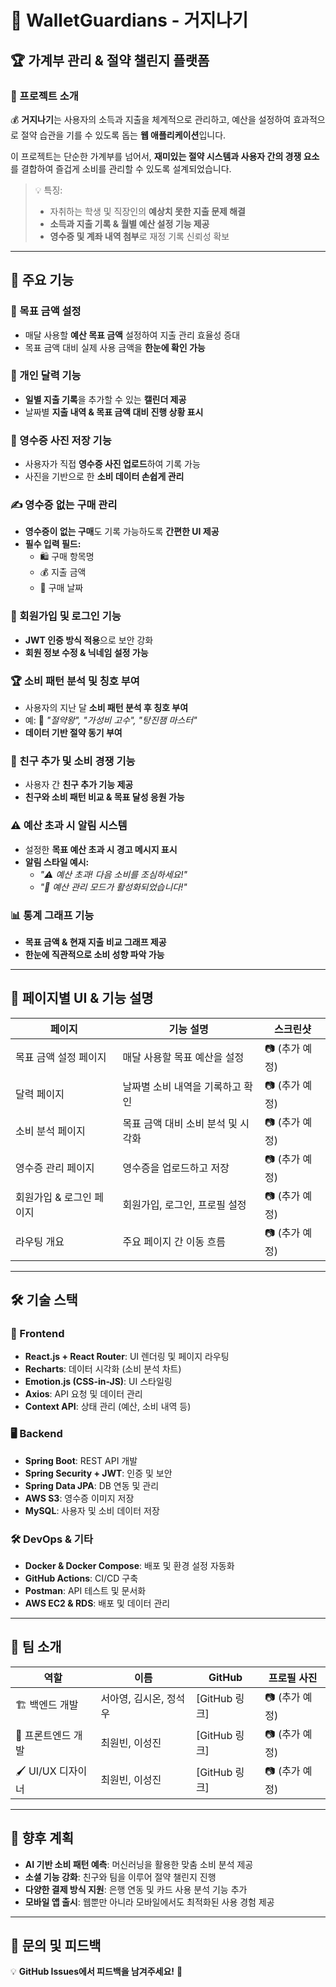 # 📌 WalletGuardians - 거지나기

## 🏆 가계부 관리 & 절약 챌린지 플랫폼

### 🌟 프로젝트 소개

💰 **거지나기**는 사용자의 소득과 지출을 체계적으로 관리하고, 예산을 설정하여 효과적으로 절약 습관을 기를 수 있도록 돕는 **웹 애플리케이션**입니다.

이 프로젝트는 단순한 가계부를 넘어서, **재미있는 절약 시스템과 사용자 간의 경쟁 요소**를 결합하여 즐겁게 소비를 관리할 수 있도록 설계되었습니다.

> 💡 특징:
>
> - 자취하는 학생 및 직장인의 **예상치 못한 지출 문제 해결**
> - **소득과 지출 기록 & 월별 예산 설정 기능 제공**
> - **영수증 및 계좌 내역 첨부**로 재정 기록 신뢰성 확보

---

## 🚀 주요 기능

### 🎯 목표 금액 설정

- 매달 사용할 **예산 목표 금액** 설정하여 지출 관리 효율성 증대
- 목표 금액 대비 실제 사용 금액을 **한눈에 확인 가능**

### 📅 개인 달력 기능

- **일별 지출 기록**을 추가할 수 있는 **캘린더 제공**
- 날짜별 **지출 내역 & 목표 금액 대비 진행 상황 표시**

### 📸 영수증 사진 저장 기능

- 사용자가 직접 **영수증 사진 업로드**하여 기록 가능
- 사진을 기반으로 한 **소비 데이터 손쉽게 관리**

### ✍️ 영수증 없는 구매 관리

- **영수증이 없는 구매**도 기록 가능하도록 **간편한 UI 제공**
- **필수 입력 필드:**
  - 🛍️ 구매 항목명
  - 💰 지출 금액
  - 📆 구매 날짜

### 🔐 회원가입 및 로그인 기능

- **JWT 인증 방식 적용**으로 보안 강화
- **회원 정보 수정 & 닉네임 설정 가능**

### 🏆 소비 패턴 분석 및 칭호 부여

- 사용자의 지난 달 **소비 패턴 분석 후 칭호 부여**
- 예: 🏅 *"절약왕", "가성비 고수", "탕진잼 마스터"*
- **데이터 기반 절약 동기 부여**

### 🏅 친구 추가 및 소비 경쟁 기능

- 사용자 간 **친구 추가 기능 제공**
- **친구와 소비 패턴 비교 & 목표 달성 응원 가능**

### ⚠️ 예산 초과 시 알림 시스템

- 설정한 **목표 예산 초과 시 경고 메시지 표시**
- **알림 스타일 예시:**
  - _"⚠️ 예산 초과! 다음 소비를 조심하세요!"_
  - _"🚨 예산 관리 모드가 활성화되었습니다!"_

### 📊 통계 그래프 기능

- **목표 금액 & 현재 지출 비교 그래프 제공**
- **한눈에 직관적으로 소비 성향 파악 가능**

---

## 📌 페이지별 UI & 기능 설명

| **페이지**               | **기능 설명**                      | **스크린샷**   |
| ------------------------ | ---------------------------------- | -------------- |
| 목표 금액 설정 페이지    | 매달 사용할 목표 예산을 설정       | 📷 (추가 예정) |
| 달력 페이지              | 날짜별 소비 내역을 기록하고 확인   | 📷 (추가 예정) |
| 소비 분석 페이지         | 목표 금액 대비 소비 분석 및 시각화 | 📷 (추가 예정) |
| 영수증 관리 페이지       | 영수증을 업로드하고 저장           | 📷 (추가 예정) |
| 회원가입 & 로그인 페이지 | 회원가입, 로그인, 프로필 설정      | 📷 (추가 예정) |
| 라우팅 개요              | 주요 페이지 간 이동 흐름           | 📷 (추가 예정) |

---

## 🛠️ 기술 스택

### 🎨 Frontend

- **React.js + React Router**: UI 렌더링 및 페이지 라우팅
- **Recharts**: 데이터 시각화 (소비 분석 차트)
- **Emotion.js (CSS-in-JS)**: UI 스타일링
- **Axios**: API 요청 및 데이터 관리
- **Context API**: 상태 관리 (예산, 소비 내역 등)

### 🖥️ Backend

- **Spring Boot**: REST API 개발
- **Spring Security + JWT**: 인증 및 보안
- **Spring Data JPA**: DB 연동 및 관리
- **AWS S3**: 영수증 이미지 저장
- **MySQL**: 사용자 및 소비 데이터 저장

### 🛠 DevOps & 기타

- **Docker & Docker Compose**: 배포 및 환경 설정 자동화
- **GitHub Actions**: CI/CD 구축
- **Postman**: API 테스트 및 문서화
- **AWS EC2 & RDS**: 배포 및 데이터 관리

---

## 👥 팀 소개

| **역할**           | **이름**               | **GitHub**    | **프로필 사진** |
| ------------------ | ---------------------- | ------------- | --------------- |
| 🏗 백엔드 개발      | 서아영, 김시온, 정석우 | [GitHub 링크] | 📷 (추가 예정)  |
| 🎨 프론트엔드 개발 | 최원빈, 이성진         | [GitHub 링크] | 📷 (추가 예정)  |
| 🖌 UI/UX 디자이너   | 최원빈, 이성진         | [GitHub 링크] | 📷 (추가 예정)  |

---

## 🔮 향후 계획

- **AI 기반 소비 패턴 예측**: 머신러닝을 활용한 맞춤 소비 분석 제공
- **소셜 기능 강화**: 친구와 팀을 이루어 절약 챌린지 진행
- **다양한 결제 방식 지원**: 은행 연동 및 카드 사용 분석 기능 추가
- **모바일 앱 출시**: 웹뿐만 아니라 모바일에서도 최적화된 사용 경험 제공

---

## 📌 문의 및 피드백

💡 **GitHub Issues에서 피드백을 남겨주세요!** 🚀
